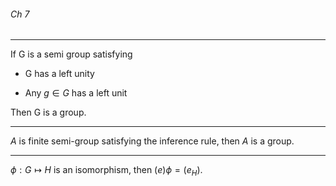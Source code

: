###### Ch 7

------

If G is a semi group satisfying

* G has a left unity 

* Any $g \in G$ has a left unit

Then G is a group.

-----

$A$ is finite semi-group satisfying the inference rule, then $A$ is a group.

-----

$\phi: G \mapsto H$ is an isomorphism, then $(e)\phi = (e_{H})$. 
